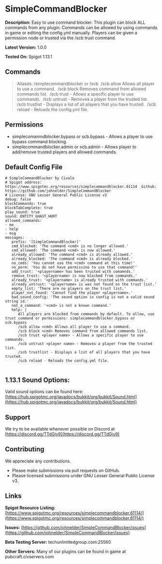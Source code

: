 # SimpleCommandBlocker
**Description:** Easy to use command blocker.  This plugin can block ALL commands from any plugin.  Commands can be allowed by using commands in game or editing the config.yml manually.  Players can be given a permission node or trusted via the /scb trust command.

**Latest Version:** 1.0.0

**Tested On:** Spigot 1.13.1

## Commands

> Aliases: /simplecommandblocker or /scb
>	​	/scb allow <cmd> Allows all player to use a command.
>	​	/scb block <cmd> Removes command from allowed commands list.
>	​	/scb trust <player name> - Allows a specific player to use commands.
>	​	/scb untrust <player name> - Removes a player from the trusted list.
>	​	/scb trustlist - Displays a list of all players that you have trusted.
>	​	/scb reload - Reloads the config.yml file.


## Permissions
- simplecomamndblocker.bypass or scb.bypass - Allows a player to use bypass command blocking.
- simplecommandblocker.admin or scb.admin - Allows player to add/remove trusted players and allowed commands.


## Default Config File

```
# SimpleCommandBlocker by Civalo
# Spigot address: https://www.spigotmc.org/resources/simplecommandblocker.61114  Github: https://github.com/johnelder/SimpleCommandBlocker
# License: GNU Lesser General Public License v3
debug: false
blockCommands: true
blockTabComplete: true
play_sound: true
sound: ENTITY_GHAST_HURT
allowed_commands:
- me
- help
- msg
messages:
   prefix: '[SimpleCommandBlocker]'
   cmd_blocked: 'The command <cmd> is no longer allowed.'
   cmd_allowed: 'The command <cmd> is now allowed.'
   already_allowed: 'The command <cmd> is already allowed.'
   already_blocked: 'The command <cmd> is already blocked.'
   no_cmds: 'You cannot use the <cmd> command at this time!'
   no_perm: 'You do not have permissino to use that command!'
   add_trust: '<playername> has been trusted with comamnds.'
   remove_trust: '<playername> is now blocked from commands.'
   already_trust: '<playername> is already trusted with commands.'
   already_untrust: '<playername> is was not found on the trust list.'
   empty_list: 'There are no players on the trust list.'
   player_not_found: 'Cannot find the player <playername>.'
   bad_sound_config: 'The sound option in config is not a valid sound string id.'
   not_a_command: '<cmd> is not a known command.'
   help: |
      All players are blocked from commands by default. To allow, use trust command or permissions: simplecommandblocker.bypass or scb.bypass
      /scb allow <cmd> Allows all player to use a command.
      /scb block <cmd> Removes command from allowed commands list.
      /scb trust <player name> - Allows a specific player to use commands.
      /scb untrust <player name> - Removes a player from the trusted list.
      /scb trustlist - Displays a list of all players that you have trusted.
      /scb reload - Reloads the config.yml file.


```
## 1.13.1 Sound Options:
Valid sound options can be found here: [https://hub.spigotmc.org/javadocs/bukkit/org/bukkit/Sound.html](https://hub.spigotmc.org/javadocs/bukkit/org/bukkit/Sound.html)

## Support

We try to be available whenever possible on Discord at [https://discord.gg/TTdGjy9](https://discord.gg/TTdGjy9)

## Contributing
We appreciate any contributions.  
- Please make submissions via pull requests on GitHub. 
- Please licensed submissions under GNU Lesser General Public License v3.

## Links
**Spigot Resource Listing:** [https://www.spigotmc.org/resources/simplecommandblocker.61114/](https://www.spigotmc.org/resources/simplecommandblocker.61114/)

**Issues:** [https://github.com/johnelder/SimpleCommandBlocker/issues](https://github.com/johnelder/SimpleCommandBlocker/issues)

**Beta Testing Server:** techunlimitedgroup.com:25560

**Other Servers:** Many of our plugins can be found in game at pubcraft.civservers.com

